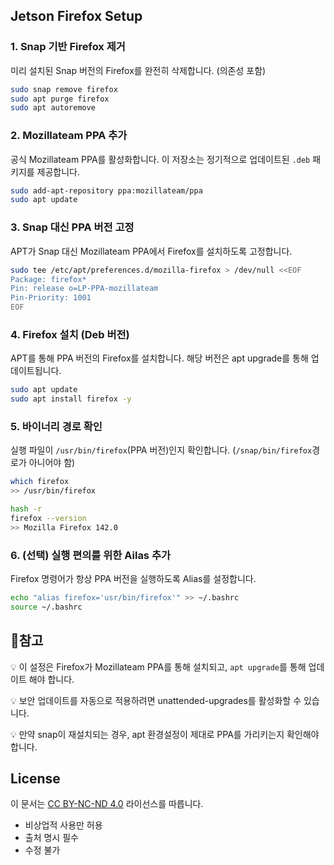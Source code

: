 ## Jetson Firefox Setup


### 1. Snap 기반 Firefox 제거
미리 설치된 Snap 버전의 Firefox를 완전히 삭제합니다. (의존성 포함)
```bash
sudo snap remove firefox
sudo apt purge firefox
sudo apt autoremove
```

### 2. Mozillateam PPA 추가
공식 Mozillateam PPA를 활성화합니다. 이 저장소는 정기적으로 업데이트된 `.deb` 패키지를 제공합니다.
```bash
sudo add-apt-repository ppa:mozillateam/ppa
sudo apt update
```

### 3. Snap 대신 PPA 버전 고정
APT가 Snap 대신 Mozillateam PPA에서 Firefox를 설치하도록 고정합니다. 
```bash
sudo tee /etc/apt/preferences.d/mozilla-firefox > /dev/null <<EOF
Package: firefox*
Pin: release o=LP-PPA-mozillateam
Pin-Priority: 1001
EOF
```

### 4. Firefox 설치 (Deb 버전)
APT를 통해 PPA 버전의 Firefox를 설치합니다. 해당 버전은 apt upgrade를 통해 업데이트됩니다.
```bash
sudo apt update
sudo apt install firefox -y
```

### 5. 바이너리 경로 확인
실행 파일이 `/usr/bin/firefox`(PPA 버전)인지 확인합니다. (`/snap/bin/firefox`경로가 아니어야 함)
```bash
which firefox
>> /usr/bin/firefox

hash -r
firefox --version
>> Mozilla Firefox 142.0
```

### 6. (선택) 실행 편의를 위한 Ailas 추가
Firefox 명령어가 항상 PPA 버전을 실행하도록 Alias를 설정합니다.
```bash
echo "alias firefox='usr/bin/firefox'" >> ~/.bashrc
source ~/.bashrc
```

## 📌참고
💡 이 설정은 Firefox가 Mozillateam PPA를 통해 설치되고, `apt upgrade`를 통해 업데이트 해야 합니다.

💡 보안 업데이트를 자동으로 적용하려면 unattended-upgrades를 활성화할 수 있습니다.

💡 만약 snap이 재설치되는 경우, apt 환경설정이 제대로 PPA를 가리키는지 확인해야 합니다.

## License
이 문서는 [CC BY-NC-ND 4.0](./LICENSE) 라이선스를 따릅니다.

- 비상업적 사용만 허용
- 출처 명시 필수
- 수정 불가

